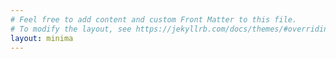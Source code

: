 ```yaml
---
# Feel free to add content and custom Front Matter to this file.
# To modify the layout, see https://jekyllrb.com/docs/themes/#overriding-theme-defaults
layout: minima
---
```

